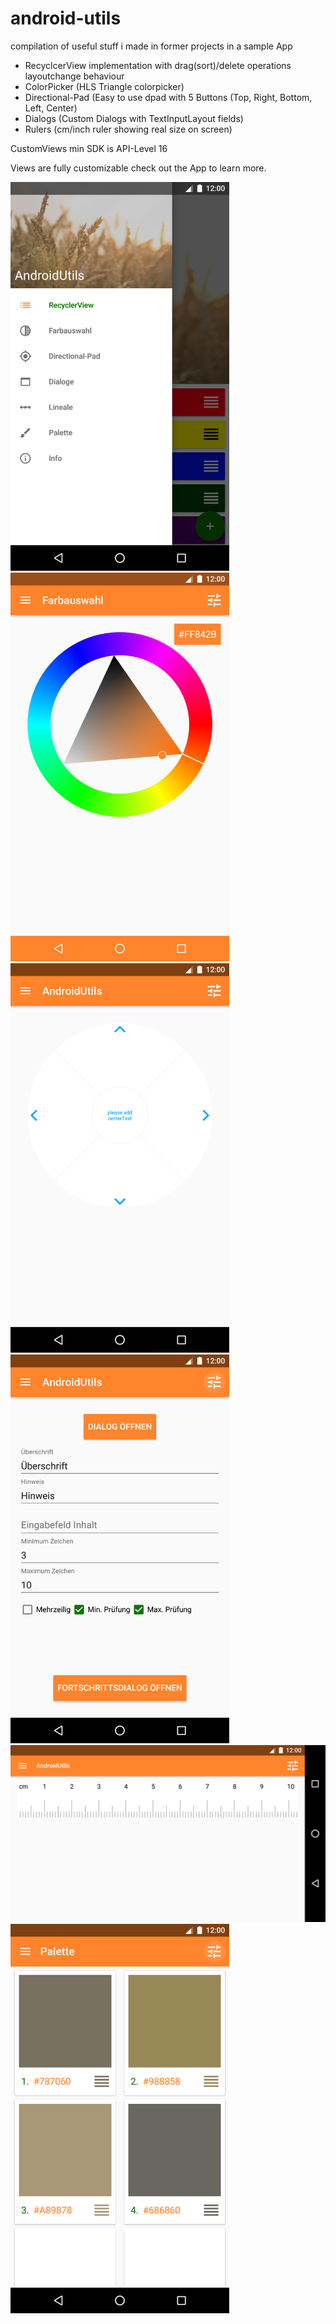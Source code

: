 # android-utils
compilation of useful stuff i made in former projects in a sample App

- RecyclcerView implementation with drag(sort)/delete operations layoutchange behaviour
- ColorPicker (HLS Triangle colorpicker)
- Directional-Pad (Easy to use dpad with 5 Buttons (Top, Right, Bottom, Left, Center)
- Dialogs (Custom Dialogs with TextInputLayout fields)
- Rulers (cm/inch ruler showing real size on screen)

CustomViews min SDK is API-Level 16

Views are fully customizable check out the App to learn more.

<p align="left">
  <img src="https://raw.githubusercontent.com/hddesign/android-utils/master/screenshots/drawer.png" width="350"/>
  <img src="https://raw.githubusercontent.com/hddesign/android-utils/master/screenshots/colorpicker.png" width="350"/>
  <img src="https://raw.githubusercontent.com/hddesign/android-utils/master/screenshots/dpad.png" width="350"/>
  <img src="https://raw.githubusercontent.com/hddesign/android-utils/master/screenshots/dialog.png" width="350"/>
  <img src="https://raw.githubusercontent.com/hddesign/android-utils/master/screenshots/ruler.png" width="700"/>
  <img src="https://raw.githubusercontent.com/hddesign/android-utils/master/screenshots/palette.png" width="350"/>
</p>
